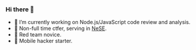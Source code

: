 ### Hi there 👋

- 🔭 I’m currently working on Node.js/JavaScript code review and analysis.
- 🚩 Non-full time ctfer, serving in [NeSE](https://ctftime.org/team/13575/).
- 🦉 Red team novice.
- 📱 Mobile hacker starter.
